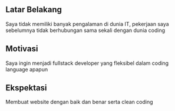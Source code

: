[//]: # (Ceritakan sedikit tentang latar belakangmu seperti pendidikan terakhir atau pekerjaan sebelumnya)
## Latar Belakang

Saya tidak memiliki banyak pengalaman di dunia IT, pekerjaan saya sebelumnya tidak berhubungan sama sekali dengan dunia coding

[//]: # (Motivasi apa yang mendorongmu untuk ikut program coding bootcamp di Hacktiv8?)
## Motivasi

Saya ingin menjadi fullstack developer yang fleksibel dalam 
coding language apapun

[//]: # (Beri tahu kami, apa yang ingin kamu dapatkan di Hacktiv8 dan apa yang ingin kamu capai setelah lulus dari sini?)
## Ekspektasi

Membuat website dengan baik dan benar serta clean coding

[//]: # (Apakah ada hal lain yang ingin disampaikan? Bila ada, kamu bebas untuk menuliskannya)
